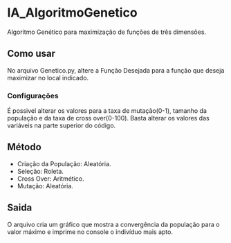 # IA_AlgoritmoGenetico
Algoritmo Genético para maximização de funções de três dimensões.

## Como usar
No arquivo Genetico.py, altere a Função Desejada para a função que deseja maximizar no local indicado.
### Configurações
É possivel alterar os valores para a taxa de mutação(0-1), tamanho da população e da taxa de cross over(0-100). Basta alterar os valores das variáveis na parte superior do código.
## Método
- Criação da População: Aleatória.
- Seleção: Roleta.
- Cross Over: Aritmético.
- Mutação: Aleatória.
## Saida
O arquivo cria um gráfico que mostra a convergência da população para o valor máximo e imprime no console o indivíduo mais apto.
